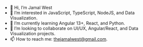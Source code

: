- 👋 Hi, I’m Jamal West
- 👀 I’m interested in JavaScript, TypeScript, NodeJS, and  Data Visualization.
- 🌱 I’m currently learning Angular 13+, React, and Python.
- 💞️ I’m looking to collaborate on UI/UX, Angular/React, and Data Visualization projects.
- 📫 How to reach me: thejamalwest@gmail.com.
<!---
JWest2323/JWest2323 is a ✨ special ✨ repository because its `README.md` (this file) appears on your GitHub profile.
You can click the Preview link to take a look at your changes.
--->
